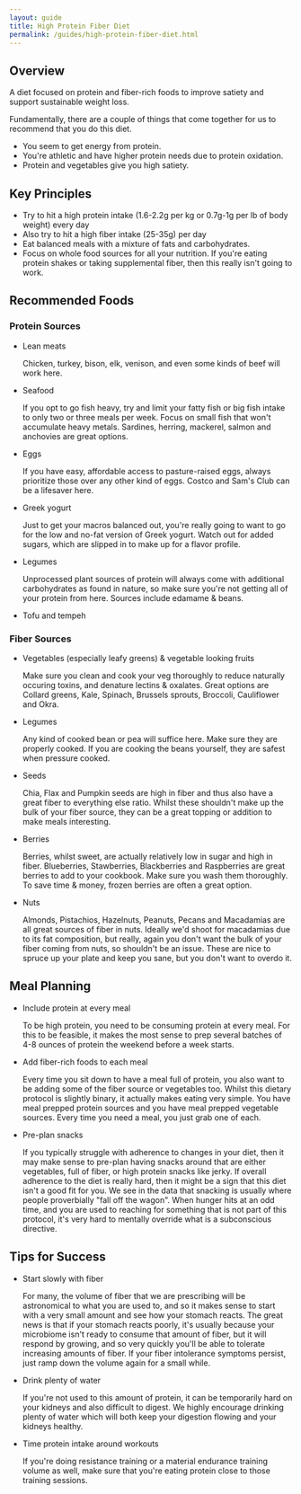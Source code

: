 ```yaml
---
layout: guide
title: High Protein Fiber Diet
permalink: /guides/high-protein-fiber-diet.html
---
```


## Overview
A diet focused on protein and fiber-rich foods to improve satiety and support sustainable weight loss.

Fundamentally, there are a couple of things that come together for us to recommend that you do this diet.
- You seem to get energy from protein.
- You're athletic and have higher protein needs due to protein oxidation.
- Protein and vegetables give you high satiety. 

## Key Principles
- Try to hit a high protein intake (1.6-2.2g per kg or 0.7g-1g per lb of body weight) every day
- Also try to hit a high fiber intake (25-35g) per day
- Eat balanced meals with a mixture of fats and carbohydrates.
- Focus on whole food sources for all your nutrition. If you're eating protein shakes or taking supplemental fiber, then this really isn't going to work. 

## Recommended Foods
### Protein Sources
- Lean meats

  Chicken, turkey, bison, elk, venison, and even some kinds of beef will work here. 
- Seafood
  
  If you opt to go fish heavy, try and limit your fatty fish or big fish intake to only two or three meals per week. Focus on small fish that won't accumulate heavy metals.  Sardines, herring, mackerel, salmon and anchovies are great options.
- Eggs

  If you have easy, affordable access to pasture-raised eggs, always prioritize those over any other kind of eggs. Costco and Sam's Club can be a lifesaver here.
- Greek yogurt

  Just to get your macros balanced out, you're really going to want to go for the low and no-fat version of Greek yogurt. Watch out for added sugars, which are slipped in to make up for a flavor profile. 
- Legumes

  Unprocessed plant sources of protein will always come with additional carbohydrates as found in nature, so make sure you're not getting all of your protein from here. Sources include edamame & beans. 
- Tofu and tempeh

### Fiber Sources
- Vegetables (especially leafy greens) & vegetable looking fruits

  Make sure you clean and cook your veg thoroughly to reduce naturally occuring toxins, and denature lectins & oxalates. Great options are Collard greens, Kale, Spinach, Brussels sprouts, Broccoli, Cauliflower and Okra.
  
- Legumes

  Any kind of cooked bean or pea will suffice here. Make sure they are properly cooked. If you are cooking the beans yourself, they are safest when pressure cooked.
- Seeds

  Chia, Flax and Pumpkin seeds are high in fiber and thus also have a great fiber to everything else ratio. Whilst these shouldn't make up the bulk of your fiber source, they can be a great topping or addition to make meals interesting.
- Berries

  Berries, whilst sweet, are actually relatively low in sugar and high in fiber. Blueberries, Stawberries, Blackberries and Raspberries are great berries to add to your cookbook. Make sure you wash them thoroughly. To save time & money, frozen berries are often a great option.
- Nuts

  Almonds, Pistachios, Hazelnuts, Peanuts, Pecans and Macadamias are all great sources of fiber in nuts. Ideally we'd shoot for macadamias due to its fat composition, but really, again you don't want the bulk of your fiber coming from nuts, so shouldn't be an issue. These are nice to spruce up your plate and keep you sane, but you don't want to overdo it. 

## Meal Planning
- Include protein at every meal

  To be high protein, you need to be consuming protein at every meal. For this to be feasible, it makes the most sense to prep several batches of 4-8 ounces of protein the weekend before a week starts.
  
- Add fiber-rich foods to each meal

  Every time you sit down to have a meal full of protein, you also want to be adding some of the fiber source or vegetables too. Whilst this dietary protocol is slightly binary, it actually makes eating very simple. You have meal prepped protein sources and you have meal prepped vegetable sources. Every time you need a meal, you just grab one of each.
  
- Pre-plan snacks

  If you typically struggle with adherence to changes in your diet, then it may make sense to pre-plan having snacks around that are either vegetables, full of fiber, or high protein snacks like jerky. If overall adherence to the diet is really hard, then it might be a sign that this diet isn't a good fit for you. We see in the data that snacking is usually where people proverbially "fall off the wagon". When hunger hits at an odd time, and you are used to reaching for something that is not part of this protocol, it's very hard to mentally override what is a subconscious directive. 

## Tips for Success
- Start slowly with fiber

  For many, the volume of fiber that we are prescribing will be astronomical to what you are used to, and so it makes sense to start with a very small amount and see how your stomach reacts. The great news is that if your stomach reacts poorly, it's usually because your microbiome isn't ready to consume that amount of fiber, but it will respond by growing, and so very quickly you'll be able to tolerate increasing amounts of fiber. If your fiber intolerance symptoms persist, just ramp down the volume again for a small while. 

   
- Drink plenty of water

  If you're not used to this amount of protein, it can be temporarily hard on your kidneys and also difficult to digest. We highly encourage drinking plenty of water which will both keep your digestion flowing and your kidneys healthy.
  
- Time protein intake around workouts

  If you're doing resistance training or a material endurance training volume as well, make sure that you're eating protein close to those training sessions. 
